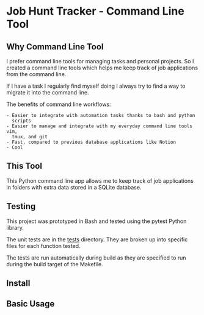 # Job Hunt Tracker - Command Line Tool

## Why Command Line Tool

I prefer command line tools for managing tasks and personal projects. So I
created a command line tools which helps me keep track of job applications from
the command line. 

If I have a task I regularly find myself doing I always try to find a way to
migrate it into the command line.

The benefits of command line workflows:

    - Easier to integrate with automation tasks thanks to bash and python
      scripts
    - Easier to manage and integrate with my everyday command line tools vim,
      tmux, and git
    - Fast, compared to previous database applications like Notion
    - Cool

## This Tool

This Python command line app allows me to keep track of job applications in
folders with extra data stored in a SQLite database.

## Testing

This project was prototyped in Bash and tested using the pytest Python library.

The unit tests are in the [tests](tests) directory. They are broken up into
specific files for each function tested.

The tests are run automatically during build as they are specified to run
during the build target of the Makefile.

## Install

## Basic Usage
